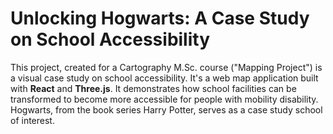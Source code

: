 # Unlocking Hogwarts: A Case Study on School Accessibility

This project, created for a Cartography M.Sc. course ("Mapping Project") is a visual case study on school accessibility. It's a web map application built with **React** and **Three.js**. It demonstrates how school facilities can be transformed to become more accessible for people with mobility disability. Hogwarts, from the book series Harry Potter, serves as a case study school of interest.
